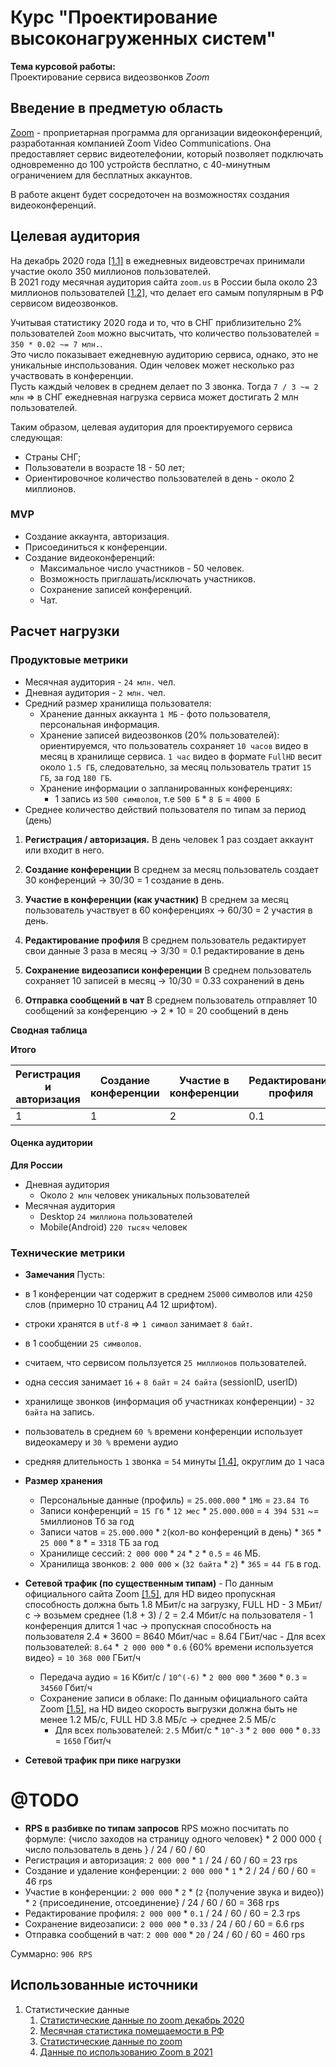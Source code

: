 # Курс "Проектирование высоконагруженных систем"

**Тема курсовой работы:**  
Проектирование сервиса видеозвонков *Zoom*

## Введение в предметую область

[Zoom](https://ru.wikipedia.org/wiki/Zoom_(%D0%BF%D1%80%D0%BE%D0%B3%D1%80%D0%B0%D0%BC%D0%BC%D0%B0)) - проприетарная программа для организации видеоконференций, разработанная компанией Zoom Video Communications. Она предоставляет сервис видеотелефонии, который позволяет подключать одновременно до 100 устройств бесплатно, с 40-минутным ограничением для бесплатных аккаунтов.

В работе акцент будет сосредоточен на возможностях создания видеоконференций.

## Целевая аудитория

На декабрь 2020 года [[1.1]](#source-1) в ежедневных видеовстречах принимали участие около 350 миллионов пользователей.  
В 2021 году месячная аудитория сайта `zoom.us` в России была около 23 миллионов пользователей [[1.2]](#source-1), что делает его самым популярным в РФ сервисом видеозвонков.

Учитывая статистику 2020 года и то, что в СНГ приблизительно 2% пользователей `Zoom` можно высчитать, что количество пользователей = `350 * 0.02 ~= 7 млн.`.  
Это число показывает ежедневную аудиторию сервиса, однако, это не уникальные инспользования. Один человек может несколько раз участвовать в конференции.  
Пусть каждый человек в среднем делает по 3 звонка. Тогда `7 / 3 ~= 2 млн` => в СНГ ежедневная нагрузка сервиса может достигать 2 млн пользователей.  

Таким образом, целевая аудитория для проектируемого сервиса следующая:
- Страны СНГ;
- Пользователи в возрасте 18 - 50 лет;
- Ориентировочное количество пользователей в день - около 2 миллионов.

### MVP
- Создание аккаунта, авторизация.
- Присоединиться к конференции.
- Создание видеоконференций:
  - Максимальное число участников - 50 человек.
  - Возможность приглашать/исключать участников.
  - Сохранение записей конференций.
  - Чат.
## Расчет нагрузки

### Продуктовые метрики
- Месячная аудитория - `24 млн.` чел.
- Дневная аудитория - `2 млн.` чел.
- Средний размер хранилища пользователя:
  - Хранение данных аккаунта `1 МБ` - фото пользователя, персональная информация.
  - Хранение записей видеозвонков (20% пользователей): ориентируемся, что пользователь сохраняет `10 часов` видео в месяц в хранилище сервиса. `1 час` видео в формате `FullHD` весит около `1.5 ГБ`, следовательно, за месяц пользователь тратит `15 ГБ`, за год `180 ГБ`.  
  - Хранение информации о запланированных конференциях:
    - 1 запись из `500 символов`, т.е `500 Б` * `8 Б` = `4000 Б`
- Среднее количество действий пользователя по типам за период (день)
1. **Регистрация / авторизация.**
В день человек 1 раз создает аккаунт или входит в него.

2. **Создание конференции**
В среднем за месяц пользователь создает 30 конференций -> 30/30 = 1 создание в день.

3. **Участие в конференции (как участник)**
В среднем за месяц пользователь участвует в 60 конференциях -> 60/30 = 2 участия в день.

4. **Редактирование профиля**
В среднем пользователь редактирует свои данные 3 раза в месяц -> 3/30 = 0.1 редактирование в день

5. **Сохранение видеозаписи конференции**
В среднем пользователь сохраняет 10 записей в месяц -> 10/30 = 0.33 сохранений в день

6. **Отправка сообщений в чат**
В среднем пользователь отправляет 10 сообщений за конференцию -> 2 * 10 = 20 сообщений в день

**Сводная таблица**

**Итого**

| Регистрация и авторизация | Создание конференции | Участие в конференции | Редактирование профиля | Сохранение записи |  Отправка сообщений |
|---------------------------|----------------------|-----------------------|------------------------|-------------------|--------------------|
| 1                         | 1                  | 2                  | 0.1                    | 0.33              |20          |

#### Оценка аудитории

**Для России**
- Дневная аудитория
    - Около `2 млн` человек уникальных пользователей
- Месячная аудитория
  - Desktop `24 миллиона` пользователей
  - Mobile(Android) `220 тысяч` человек
### Технические метрики

- **Замечания**
Пусть:
- в 1 конференции чат содержит в среднем `25000` символов или `4250` слов (примерно 10 страниц А4 12 шрифтом).
- строки хранятся в `utf-8` => `1 символ` занимает `8 байт`.
- в 1 сообщении `25 символов`.
- считаем, что сервисом польлзуется `25 миллионов` пользователей.
- одна сессия занимает `16` + `8 байт` = `24 байта` (sessionID, userID)
- хранилище звонков (информация об участниках конференции) - `32 байта` на запись.
- пользователь в среднем `60 %` времени конференции использует видеокамеру и `30 %` времени аудио
- средняя длительность `1` звонка = `54` минуты [[1.4]](#source-4), округлим до `1` часа

- **Размер хранения**
  - Персональные данные (профиль) = `25.000.000` * `1Мб` = `23.84 Тб`
  - Записи конференций = `15 Гб` * `12 мес` * `25.000.000` = `4 394 531` ~= `5`миллионов Тб за год
  - Записи чатов = `25.000.000` * `2`(кол-во конференций в день) * `365` *  `25 000` * `8` * = `3318` ТБ за год
  - Хранилище сессий: `2 000 000` * `24` * `2` * `0.5` = `46` МБ.
  - Хранилища звонков: `2 000 000` × (`32 байта` * `2`) * `365` = `44 ГБ` в год.

- **Сетевой трафик (по существенным типам)**
      - По данным официального сайта Zoom [[1.5]](#source-5), для HD видео пропускная способность должна быть 1.8 МБит/с на загрузку, FULL HD - 3 МБит/с -> возьмем среднее (1.8 + 3) / 2 = 2.4 Мбит/с на пользователя
      - 1 конференция длится 1 час -> пропускная способность на пользователя 2.4 * 3600 = 8640 Мбит/час = 8.64 ГБит/час
      - Для всех пользователей: `8.64` *` 2 000 000` * `0.6` {60% времени используется видео} = `10 368 000` ГБит/ч
    - Передача аудио = `16` Кбит/с / `10^(-6)` * `2 000 000` * `3600` * `0.3` = `34560` Гбит/ч
    - Сохранение записи в облаке: По данным официального сайта Zoom [[1.5]](#source-5), на HD видео скорость выгрузки должна быть не менее 1.2 МБ/с, FULL HD 3.8 МБ/с -> среднее 2.5 МБ/с
      - Для всех пользователей: `2.5` Мбит/с * `10^-3` * `2 000 000` * `0.33` = `1650` Гбит/ч
- **Сетевой трафик при пике нагрузки**

# @TODO 

- **RPS в разбивке по типам запросов**
RPS можно посчитать по формуле: {число заходов на страницу одного человек} * 2 000 000 { число пользователь в день } / 24 / 60 / 60
- Регистрация и авторизация: `2 000 000` * `1` / 24 / 60 / 60 = 23 rps
- Создание и удаление конференции: `2 000 000` * `1` * 2 / 24 / 60 / 60 = 46 rps
- Участие в конференции: `2 000 000` * `2` * (`2` {получение звука и видео}) * `2` {присоединение, отсоединение} / 24 / 60 / 60 = 368 rps
- Редактирование профиля: `2 000 000` * `0.1` / 24 / 60 / 60 = 2.3 rps
- Сохранение видеозаписи: `2 000 000` * `0.33` / 24 / 60 / 60 = 6.6 rps
- Отправка сообщений в чат: `2 000 000` * `20` / 24 / 60 / 60 = 460 rps

Суммарно: `906 RPS`


## Использованные источники
1. Статистические данные
    1. <a id="source-1"></a>[Статистические данные по zoom декабрь 2020](https://www.businessofapps.com/data/zoom-statistics/)
    2. <a id="source-2"></a>[Месячная статистика помещаемости в РФ](https://www.statista.com/statistics/1117659/average-traffic-on-remote-working-platforms-in-russia/)
    3. <a id="source-3"></a>[Статистические данные по zoom](https://backlinko.com/zoom-users)
    4. <a id="source-4"></a>[Данные по использованию Zoom в 2021](https://blog.zoom.us/how-you-zoomed-over-the-past-year-2021/)